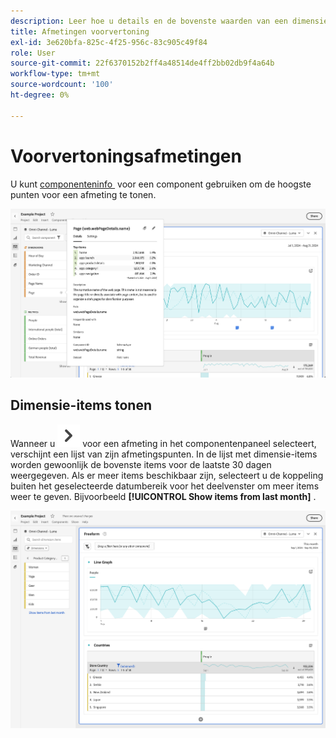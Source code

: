```yaml
---
description: Leer hoe u details en de bovenste waarden van een dimensie kunt bekijken in Analysis Workspace.
title: Afmetingen voorvertoning
exl-id: 3e620bfa-825c-4f25-956c-83c905c49f84
role: User
source-git-commit: 22f6370152b2ff4a48514de4ff2bb02db9f4a64b
workflow-type: tm+mt
source-wordcount: '100'
ht-degree: 0%

---
```


# Voorvertoningsafmetingen

U kunt [&#x200B; componenteninfo &#x200B;](/help/components/use-components-in-workspace.md#component-info) voor een component gebruiken om de hoogste punten voor een afmeting te tonen.

![&#x200B; Componen info &#x200B;](../assets/component-info.png)

<!--
Now, by default, we show dynamic values instead of static ones, with the option to turn them into static values. Other things to note:

* As your data updates, the dynamic dimension columns will update to show the current 5/15 dimension items.
* A dynamic dimension column that is copied or moved will become static.
* When hovering a static dimension column you will see a lock icon, indicating that the dimension is static.

![Dimension column popup highlighting the lock icon.](assets/dimension_static.png)

-->


## Dimensie-items tonen

Wanneer u ![&#x200B; ChevronRight &#x200B;](/help/assets/icons/ChevronRight.svg) voor een afmeting in het componentenpaneel selecteert, verschijnt een lijst van zijn afmetingspunten. In de lijst met dimensie-items worden gewoonlijk de bovenste items voor de laatste 30 dagen weergegeven. Als er meer items beschikbaar zijn, selecteert u de koppeling buiten het geselecteerde datumbereik voor het deelvenster om meer items weer te geven. Bijvoorbeeld **[!UICONTROL Show items from last month]** .

![&#x200B; toon afmetingspunten &#x200B;](assets/dimension-items.png)

